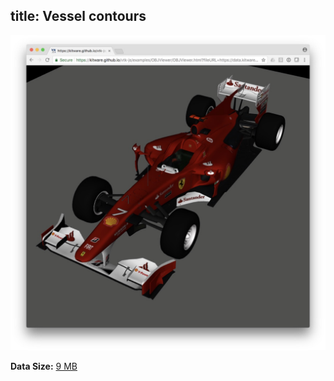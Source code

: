 title: Vessel contours
---

[![Visualization](./scene/vessel-contours.jpg)](/vtk-js-datasets/apps/SceneExplorer.html?fileURL=/vtk-js-datasets/data/vtkjs/vessel-contours.vtkjs)

__Data Size:__ [9 MB](/vtk-js-datasets/data/vtkjs/vessel-contours.vtkjs)
